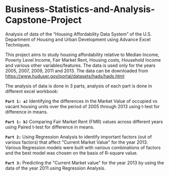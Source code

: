 # Business-Statistics-and-Analysis-Capstone-Project
Analysis of data of the “Housing Affordability Data System” of the U.S. Department of Housing and Urban Development using Advance Excel Techniques. 

This project aims to study housing affordability relative to Median Income, Poverty Level Income, Fair Market Rent, Housing costs, Household Income and various other variables/features. 
The data is used only for the years 2005, 2007, 2009, 2011 and 2013.
The data can be downloaded from https://www.huduser.gov/portal/datasets/hads/hads.html

The analysis of data is done in 3 parts, analysis of each part is done in different excel workbook:

**`Part 1: a)`** Identifying the differences in the Market Value of occupied vs vacant housing units over the period of 2005 through 2013 using t-test for difference in means.

**`Part 1: b)`** Comparing Fair Market Rent (FMR) values across different years using Paired t-test for difference in means.

**`Part 2:`** Using Regression Analysis to identify important factors (out of various factors) that affect "Current Market Value" for the year 2013. Various Regression models were built with various combinations of factors and the best model was chosen on the basis of R-square value.

**`Part 3:`** Predicting the "Current Market value" for the year 2013 by using the data of the year 2011 using Regression Analysis.
